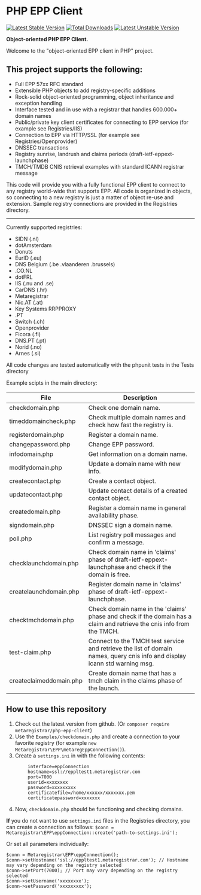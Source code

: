 PHP EPP Client
==============
[![Latest Stable Version](https://poser.pugx.org/metaregistrar/php-epp-client/v/stable)](https://packagist.org/packages/metaregistrar/php-epp-client)
[![Total Downloads](https://poser.pugx.org/metaregistrar/php-epp-client/downloads)](https://packagist.org/packages/metaregistrar/php-epp-client)
[![Latest Unstable Version](https://poser.pugx.org/metaregistrar/php-epp-client/v/unstable)](https://packagist.org/packages/metaregistrar/php-epp-client)



**Object-oriented PHP EPP Client.**

Welcome to the "object-oriented EPP client in PHP" project.

This project supports the following:
------------------------------------

- Full EPP 57xx RFC standard
- Extensible PHP objects to add registry-specific additions
- Rock-solid object-oriented programming, object inheritance and exception handling
- Interface tested and in use with a registrar that handles 600.000+ domain names
- Public/private key client certificates for connecting to EPP service (for example see Registries/IIS)
- Connection to EPP via HTTP/SSL (for example see Registries/Openprovider)
- DNSSEC transactions
- Registry sunrise, landrush and claims periods (draft-ietf-eppext-launchphase)
- TMCH/TMDB CNIS retrieval examples with standard ICANN registrar message

This code will provide you with a fully functional EPP client to connect to any registry world-wide that supports EPP.
All code is organized in objects, so connecting to a new registry is just a matter of object re-use and extension.
Sample registry connections are provided in the Registries directory.

------

Currently supported registries:
- SIDN (.nl)
- dotAmsterdam
- Donuts
- EurID (.eu)
- DNS Belgium (.be .vlaanderen .brussels)
- .CO.NL
- dotFRL
- IIS (.nu and .se)
- CarDNS (.hr)
- Metaregistrar
- Nic.AT (.at)
- Key Systems RRPPROXY
- .PT
- Switch (.ch)
- Openprovider
- Ficora (.fi)
- DNS.PT (.pt)
- Norid (.no)
- Arnes (.si)


All code changes are tested automatically with the phpunit tests in the Tests directory

Example scipts in the main directory:

| File                   | Description                                                                                                                 |
-------------------------|------------------------------------------------------------------------------------------------------------------------------
|checkdomain.php         | Check one domain name.                                                                                                      |
|timeddomaincheck.php    | Check multiple domain names and check how fast the registry is.                                                             |
|registerdomain.php      | Register a domain name.                                                                                                     |
|changepassword.php      | Change EPP password.                                                                                                        |
|infodomain.php          | Get information on a domain name.                                                                                           |
|modifydomain.php        | Update a domain name with new info.                                                                                         |
|createcontact.php       | Create a contact object.                                                                                                    |
|updatecontact.php       | Update contact details of a created contact object.                                                                         |
|createdomain.php        | Register a domain name in general availability phase.                                                                       |
|signdomain.php          | DNSSEC sign a domain name.                                                                                                  |
|poll.php                | List registry poll messages and confirm a message.                                                                          |
|checklaunchdomain.php   | Check domain name in 'claims' phase of draft-ietf-eppext-launchphase and check if the domain is free.                       |
|createlaunchdomain.php  | Register domain name in 'claims' phase of draft-ietf-eppext-launchphase.                                                    |
|checktmchdomain.php     | Check domain name in the 'claims' phase and check if the domain has a claim and retrieve the cnis info from the TMCH.       |
|test-claim.php          | Connect to the TMCH test service and retrieve the list of domain names, query cnis info and display icann std warning msg.  |
|createclaimeddomain.php | Create domain name that has a tmch claim in the claims phase of the launch.                                                 |




How to use this repository
--------------------------

1. Check out the latest version from github. (Or `composer require metaregistrar/php-epp-client`)
2. Use the `Examples/checkdomain.php` and create a connection to your favorite registry (for example `new Metaregistrar\EPP\metaregEppConnection()`).
3. Create a `settings.ini` in with the following contents:
```
        interface=eppConnection
        hostname=ssl://eppltest1.metaregistrar.com
        port=7000
        userid=xxxxxxxx
        password=xxxxxxxxx
        certificatefile=/home/xxxxxx/xxxxxxx.pem
        certificatepassword=xxxxxxx
```
4. Now, `checkdomain.php` should be functioning and checking domains.

**If** you do not want to use `settings.ini` files in the Registries directory, you can create a connection as follows: 
`$conn = Metaregistrar\EPP\eppConnection::create('path-to-settings.ini');`

Or set all parameters individually:
```
$conn = Metaregistrar\EPP\eppConnection();
$conn->setHostname('ssl://eppltest1.metaregistrar.com'); // Hostname may vary depending on the registry selected
$conn->setPort(7000); // Port may vary depending on the registry selected
$conn->setUsername('xxxxxxxx');
$conn->setPassword('xxxxxxxxx');
```
